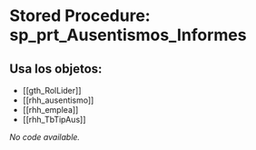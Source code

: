 # Stored Procedure: sp_prt_Ausentismos_Informes

## Usa los objetos:
- [[gth_RolLider]]
- [[rhh_ausentismo]]
- [[rhh_emplea]]
- [[rhh_TbTipAus]]

*No code available.*
